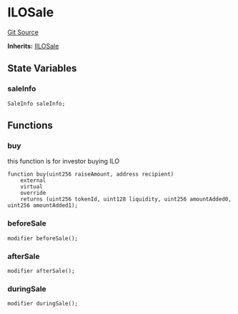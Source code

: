# ILOSale
[Git Source](https://github.com/KYRDTeam/ilo-contracts/blob/be1379a5058f6506f3a229427893748ee4e5ab65/src/base/ILOSale.sol)

**Inherits:**
[IILOSale](/src/interfaces/IILOSale.sol/interface.IILOSale.md)


## State Variables
### saleInfo

```solidity
SaleInfo saleInfo;
```


## Functions
### buy

this function is for investor buying ILO


```solidity
function buy(uint256 raiseAmount, address recipient)
    external
    virtual
    override
    returns (uint256 tokenId, uint128 liquidity, uint256 amountAdded0, uint256 amountAdded1);
```

### beforeSale


```solidity
modifier beforeSale();
```

### afterSale


```solidity
modifier afterSale();
```

### duringSale


```solidity
modifier duringSale();
```

